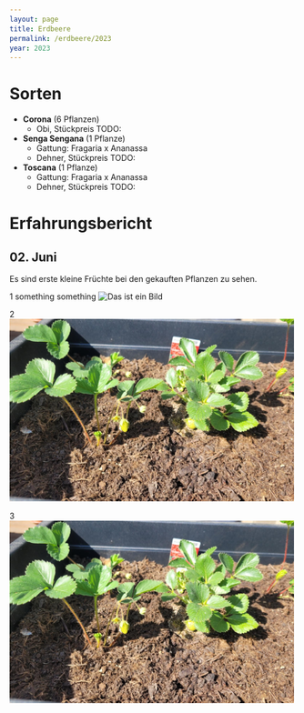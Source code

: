 ```yaml
---
layout: page
title: Erdbeere
permalink: /erdbeere/2023
year: 2023
---
```


# Sorten

- **Corona** (6 Pflanzen)
    - Obi, Stückpreis TODO:
- **Senga Sengana** (1 Pflanze)
    - Gattung: Fragaria x Ananassa
    - Dehner, Stückpreis TODO:
- **Toscana** (1 Pflanze)
    - Gattung: Fragaria x Ananassa
    - Dehner, Stückpreis TODO:


# Erfahrungsbericht
## 02. Juni
Es sind erste kleine Früchte bei den gekauften Pflanzen zu sehen.

1
something something ![Das ist ein Bild](./plants/images/erdbeere/2023-05-29-102122.jpeg)

2
<img src="/_plants/images/erdbeere/02-06-2023_erste_fruechte.jpeg" width="500">

3
<img src="_plants/images/erdbeere/02-06-2023_erste_fruechte.jpeg" width="500">

